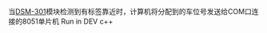 当[DSM-301](http://item.taobao.com/item.htm?spm=a1z09.2.9.41.yKjtZF&id=38665435534&_u=mjtns0563ed)模块检测到有标签靠近时，计算机将分配到的车位号发送给COM口连接的8051单片机
Run in DEV c++
